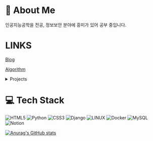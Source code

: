 # 💫 About Me
인공지능공학을 전공, 정보보안 분야에 흥미가 있어 공부 중입니다.

# LINKS
[Blog](https://kukurubbing.tistory.com)

[Algorithm](https://github.com/mangji12/algorithm)

<details>
<summary>Projects</summary>
<div markdown="1">
  
* [왓챠피디아 클론 프로젝트]([www.naver.com](https://github.com/mangji12/Red_glassess.git))

</div>
</details>

# 💻 Tech Stack
![HTML5](https://img.shields.io/badge/html5-%23E34F26.svg?style=for-the-badge&logo=html5&logoColor=white) ![Python](https://img.shields.io/badge/python-3670A0?style=for-the-badge&logo=python&logoColor=ffdd54) ![CSS3](https://img.shields.io/badge/css3-%231572B6.svg?style=for-the-badge&logo=css3&logoColor=white) ![Django](https://img.shields.io/badge/django-%23092E20.svg?style=for-the-badge&logo=django&logoColor=white) <!-- ![React](https://img.shields.io/badge/react-%2320232a.svg?style=for-the-badge&logo=react&logoColor=%2361DAFB) ![React Native](https://img.shields.io/badge/react_native-%2320232a.svg?style=for-the-badge&logo=react&logoColor=%2361DAFB)--> ![LINUX](https://img.shields.io/badge/Linux-FCC624?style=for-the-badge&logo=linux&logoColor=black) ![Docker](https://img.shields.io/badge/docker-%230db7ed.svg?style=for-the-badge&logo=docker&logoColor=white) ![MySQL](https://img.shields.io/badge/mysql-%2300f.svg?style=for-the-badge&logo=mysql&logoColor=white) ![Notion](https://img.shields.io/badge/Notion-%23000000.svg?style=for-the-badge&logo=notion&logoColor=white)

[![Anurag's GitHub stats](https://github-readme-stats.vercel.app/api?username=mangji12)](https://github.com/anuraghazra/github-readme-stats)

<!-- Proudly created with GPRM ( https://gprm.itsvg.in ) -->

<!-- Include the library. -->
